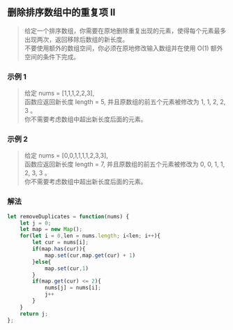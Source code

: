 
## 删除排序数组中的重复项 II
> 给定一个排序数组，你需要在原地删除重复出现的元素，使得每个元素最多出现两次，返回移除后数组的新长度。             
> 不要使用额外的数组空间，你必须在原地修改输入数组并在使用 O(1) 额外空间的条件下完成。

### 示例 1
> 给定 nums = [1,1,1,2,2,3],      
> 函数应返回新长度 length = 5, 并且原数组的前五个元素被修改为 1, 1, 2, 2, 3 。      
> 你不需要考虑数组中超出新长度后面的元素。      

### 示例 2
> 给定 nums = [0,0,1,1,1,1,2,3,3],              
> 函数应返回新长度 length = 7, 并且原数组的前五个元素被修改为 0, 0, 1, 1, 2, 3, 3 。            
> 你不需要考虑数组中超出新长度后面的元素。  

### 解法
```javascript 1.8
let removeDuplicates = function(nums) {
    let j = 0;
    let map = new Map();
    for(let i = 0,len = nums.length; i<len; i++){
        let cur = nums[i];
        if(map.has(cur)){
            map.set(cur,map.get(cur) + 1)
        }else{
            map.set(cur,1)
        }
        if(map.get(cur) <= 2){
            nums[j] = nums[i];
            j++
        }
    }
    return j;
};
```
